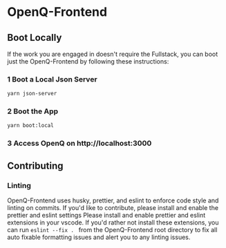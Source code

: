 # OpenQ-Frontend 
 
## Boot Locally

If the work you are engaged in doesn't require the Fullstack, you can boot just the OpenQ-Frontend by following these instructions:

### 1 Boot a Local Json Server

```bash
yarn json-server
```

### 2 Boot the App

```bash
yarn boot:local
```

### 3 Access OpenQ on http://localhost:3000

## Contributing

### Linting

OpenQ-Frontend uses husky, prettier, and eslint to enforce code style and linting on commits. If you'd like to contribute, please install and enable the prettier and eslint settings 
Please install and enable prettier and eslint extensions in your vscode. If you'd rather not install these extensions, you can run `eslint --fix . ` from the OpenQ-Frontend root directory to fix all auto fixable formatting issues and alert you to any linting issues.
